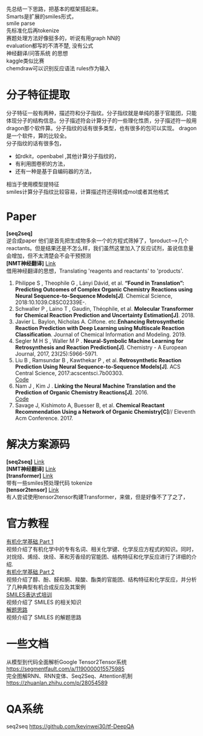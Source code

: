 先总结一下思路，把基本的框架搭起来。  
Smarts是扩展的smiles形式，  
smile parse  
先标准化后再tokenize  
赛题处理方法好像挺多的，听说有用graph NN的  
evaluation都写的不清不楚, 没有公式  
神经翻译/问答系统  的思想  
kaggle类似比赛  
chemdraw可以识别反应语法
rules作为输入


# 分子特征提取
分子特征一般有两种，描述符和分子指纹。分子指纹就是单纯的基于官能团，只能体现分子的结构信息。分子描述符会计算分子的一些理化性质，分子描述符一般用dragon那个软件算。分子指纹的话有很多类型，也有很多的包可以实现。  dragon是一个软件，算的比较全。    
分子指纹的话有很多包，
- 如rdkit，openbabel ,其他计算分子指纹的，
- 有利用图卷积的方法，  
- 还有一种是基于自编码器的方法，  

相当于使用模型提特征  
smiles计算分子指纹比较容易，计算描述符还得转成mol或者其他格式

# Paper
__[seq2seq]__  
逆合成paper 他们是首先把生成物多余一个的方程式筛掉了，1product-->几个reactants。但是结果还是不怎么样，我们虽然这里加入了反应试剂，虽说信息量会增加，但不太清楚会不会干预预测  
__[NMT神经翻译]__
[Link](https://arxiv.org/pdf/1612.09529.pdf)  
借用神经翻译的思想，Translating 'reagents and reactants' to 'products'.

1. Philippe S , Theophile G , Lányi Dávid, et al. __“Found in Translation”: Predicting Outcomes of Complex Organic Chemistry Reactions using Neural Sequence-to-Sequence Models[J]__. Chemical Science, 2018:10.1039.C8SC02339E-.
2. Schwaller P , Laino T , Gaudin, Théophile, et al. __Molecular Transformer for Chemical Reaction Prediction and Uncertainty Estimation[J]__. 2018.
3. Javier L. Baylon, Nicholas A. Cilfone. etc.__Enhancing Retrosynthetic Reaction Prediction with Deep Learning using Multiscale Reaction Classification__. Journal of Chemical Information and Modeling. 2019.
4. Segler M H S , Waller M P . __Neural-Symbolic Machine Learning for Retrosynthesis and Reaction Prediction[J]__. Chemistry - A European Journal, 2017, 23(25):5966-5971.
5. Liu B , Ramsundar B , Kawthekar P , et al. __Retrosynthetic Reaction Prediction Using Neural Sequence-to-Sequence Models[J]__. ACS Central Science, 2017:acscentsci.7b00303.  
[Code](https://github.com/pandegroup/reaction_prediction_seq2seq)  
6. Nam J , Kim J . __Linking the Neural Machine Translation and the Prediction of Organic Chemistry Reactions[J]__. 2016.   
[Code](https://github.com/recisic/reaction-translation)  
7. Savage J, Kishimoto A, Buesser B, et al. __Chemical Reactant Recommendation Using a Network of Organic Chemistry[C]__// Eleventh Acm Conference. 2017.



# 解决方案源码
__[seq2seq]__ [Link](https://github.com/pandegroup/reaction_prediction_seq2seq)  
__[NMT神经翻译]__
[Link](https://github.com/recisic/reaction-translation)  
__[transformer]__
[Link](https://github.com/FilippNikitin/ReactionPrediction)   
带有一些smiles预处理代码 tokenize  
__[tensor2tensor]__  [Link](https://github.com/fendaq/Retrosynthetic-Reaction-Prediction )  
有人尝试使用tensor2tensor构建Transformer，来做，但是好像不了了之了， 

# 官方教程
[有机化学基础 Part 1](https://www.bilibili.com/video/av41298615)  
视频介绍了有机化学中的专有名词、相关化学键、化学反应方程式的知识。同时，对烷烃、烯烃、炔烃、苯和芳香烃的官能团、结构特征和化学反应进行了详细的介绍.  
[有机化学基础 Part 2](https://www.bilibili.com/video/av41298872)  
视频介绍了醇、酚、醛和酮、羧酸、酯类的官能团、结构特征和化学反应，并分析了几种典型有机合成反应及其案例  
[SMILES表达式培训](https://www.bilibili.com/video/av41453917)  
视频介绍了 SMILES 的相关知识  
[解题思路](https://www.bilibili.com/video/av41457463)  
视频介绍了 SMILES 的解题思路
# 一些文档 
从模型到代码全面解析Google Tensor2Tensor系统
https://segmentfault.com/a/1190000015575985  
完全图解RNN、RNN变体、Seq2Seq、Attention机制
https://zhuanlan.zhihu.com/p/28054589

# QA系统
seq2seq https://github.com/kevinwei30/tf-DeepQA





